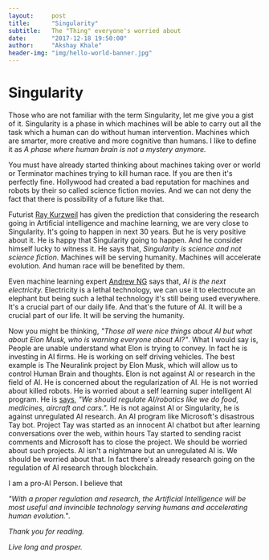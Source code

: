 ```yaml
---
layout:     post
title:      "Singularity"
subtitle:   The "Thing" everyone's worried about
date:       "2017-12-18 19:50:00"
author:     "Akshay Khale"
header-img: "img/hello-world-banner.jpg"
---
```

<h1>Singularity</h1>
<p>Those who are not familiar with the term Singularity, let me give you a gist of it. Singularity is a phase in which machines will be able to carry out all the task which a human can do without human intervention. Machines which are smarter, more creative and more cognitive than humans. I like to define it as <i>A phase where human brain is not a mystery anymore.</i></p>

<p>You must have already started thinking about machines taking over or world or Terminator machines trying to kill human race. If you are then it's perfectly fine. Hollywood had created a bad reputation for machines and robots by their so called science fiction movies. And we can not deny the fact that there is possibility of a future like that.</p>

<p>Futurist <a href="https://en.wikipedia.org/wiki/Ray_Kurzweil" target="_blank">Ray Kurzweil</a> has given the prediction that considering the research going in Artificial intelligence and machine learning, we are very close to Singularity. It's going to happen in next 30 years. But he is very positive about it. He is happy that Singularity going to happen. And he consider himself lucky to witness it. He says that, <i>Singularity is science and not science fiction.</i> Machines will be serving humanity. Machines will accelerate evolution. And human race will be benefited by them.</p>

<p>Even machine learning expert <a href="http://www.andrewng.org/about/" target="_blank">Andrew NG</a> says that, <i>AI is the next electricity.</i> Electricity is a lethal technology, we can use it to electrocute an elephant but being such a lethal technology it's still being used everywhere. It's a crucial part of our daily life. And that's the future of AI. It will be a crucial part of our life. It will be serving the humanity.</p>

<p>Now you might be thinking, <i>"Those all were nice things about AI but what about Elon Musk, who is warning everyone about AI?"</i>. What I would say is, People are unable understand what Elon is trying to convey. In fact he is investing in AI firms. He is working on self driving vehicles. The best example is The Neuralink project by Elon Musk, which will allow us to control Human Brain and thoughts. Elon is not against AI or research in the field of AI. He is concerned about the regularization of AI. He is not worried about killed robots. He is worried about a self learning super intelligent AI program. He is <a href="https://twitter.com/elonmusk/status/934889932807593984?lang=en" target="_blank">says</a>, <i>"We should regulate AI/robotics like we do food, medicines, aircraft and cars.".</i> He is not against AI or Singularity, he is against unregulated AI research. An AI program like Microsoft's disastrous Tay bot. Project Tay was started as an innocent AI chatbot but after learning conversations over the web, within hours Tay started to sending racist comments and Microsoft has to close the project. We should be worried about such projects. AI isn't a nightmare but an unregulated AI is. We should be worried about that. In fact there's already research going on the regulation of AI research through blockchain.</p>

<p>I am a pro-AI Person. I believe that</p>

<p><i>"With a proper regulation and research, the Artificial Intelligence will be most useful and invincible technology serving humans and accelerating human evolution."</i>.</p>

<p><i>Thank you for reading.</i></p>
<p><i>Live long and prosper.</i></p>